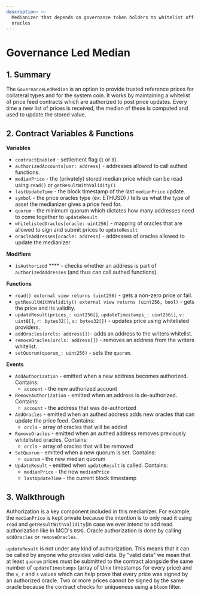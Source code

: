 ```yaml
---
description: >-
  Medianizer that depends on governance token holders to whitelist off-chain
  oracles
---
```


# Governance Led Median

## 1. Summary <a href="#1-introduction" id="1-introduction"></a>

The `GovernanceLedMedian` is an option to provide trusted reference prices for collateral types and for the system coin. It works by maintaining a whitelist of price feed contracts which are authorized to post price updates. Every time a new list of prices is received, the median of these is computed and used to update the stored value.

## 2. Contract Variables & Functions <a href="#2-contract-details" id="2-contract-details"></a>

**Variables**

* `contractEnabled` - settlement flag (`1` or `0`).
* `authorizedAccounts[usr: address]` - addresses allowed to call authed functions.
* `medianPrice` - the (privately) stored median price which can be read using `read()` or `getResultWithValidity()`
* `lastUpdateTime` - the block timestamp of the last `medianPrice` update.
* `symbol` - the price oracles type (ex: ETHUSD) / tells us what the type of asset the medianizer gives a price feed for.
* `quorum` - the minimum quorum which dictates how many addresses need to come together to `updateResult`
* `whitelistedOracles[oracle: uint256]` - mapping of oracles that are allowed to sign and submit prices to `updateResult`
* `oracleAddresses[oracle: address]` - addresses of oracles allowed to update the medianizer

**Modifiers**

* `isAuthorized` **** - checks whether an address is part of `authorizedAddresses` (and thus can call authed functions).

**Functions**

* `read() external view returns (uint256)` - gets a non-zero price or fail.
* `getResultWithValidity() external view returns (uint256, bool)` - gets the price and its validity.
* `updateResult(prices_: uint256[]`, `updateTimestamps_: uint256[]`, `v: uint8[]`, `r: bytes32[]`, `s: bytes32[])` - updates price using whitelisted providers.
* `addOracles(orcls: address[])`- adds an address to the writers whitelist.
* `removeOracles(orcls: address[])` - removes an address from the writers whitelist.
* `setQuorum(quorum_: uint256)` - sets the `quorum`.

**Events**

* `AddAuthorization` - emitted when a new address becomes authorized. Contains:
  * `account` - the new authorized account
* `RemoveAuthorization` - emitted when an address is de-authorized. Contains:
  * `account` - the address that was de-authorized
* `AddOracles` - emitted when an authed address adds new oracles that can update the price feed. Contains:
  * `orcls` - array of oracles that will be added
* `RemoveOracles` - emitted when an authed address removes previously whitelisted oracles. Contains:
  * `orcls` - array of oracles that will be removed
* `SetQuorum` - emitted when a new quorum is set. Contains:
  * `quorum` - the new median quorum
* `UpdateResult` - emitted when `updateResult` is called. Contains:
  * `medianPrice` - the new `medianPrice`
  * `lastUpdateTime` - the current block timestamp

## 3. Walkthrough

Authorization is a key component included in this medianizer. For example, the `medianPrice` is kept private because the intention is to only read it using `read` and `getResultWithValidity`(in case we ever intend to add read authorization like in MCD's `OSM`). Oracle authorization is done by calling `addOracles` or `removeOracles`.

`updateResult` is not under any kind of authorization. This means that it can be called by anyone who provides valid data. By "valid data" we mean that at least `quorum` prices must be submitted to the contract alongside the same number of `updateTimestamps` (array of Unix timestamps for every price) and the `v`, `r` and `s` values which can help prove that every price was signed by an authorized oracle. Two or more prices cannot be signed by the same oracle because the contract checks for uniqueness using a `bloom` filter.&#x20;
